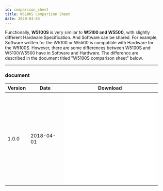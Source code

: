 ```yaml
---
id: comparison_sheet
title: W5100S Comparison Sheet
date: 2020-04-03
---
```


Functionally, **W5100S** is very similar to **W5100 and W5500**, with
slightly different Hardware Specification. And Software can be shared.
For example, Software written for the W5100 or W5500 is compatible with
Hardware for the W5100S. However, there are some differences between
W5100S and W5100/W5500 have in Software and Hardware. The difference are
described in the document titled "W5100S comparison sheet" below.

-----

### document

<table>
<thead>
<tr class="header">
<th>Version</th>
<th>Date</th>
<th>Download</th>
</tr>
</thead>
<tbody>
<tr class="odd">
<td>1.0.0</td>
<td>2018-04-01</td>
<td><embed src="/img/products/w5100s/w5100s_cp_v100k.pdf" class="align-center" /><br />
<embed src="/img/products/w5100s/w5100s_cp_v100e.pdf" class="align-center" /></td>
</tr>
</tbody>
</table>
